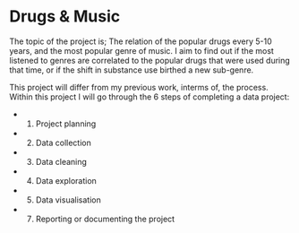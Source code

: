 # Drugs & Music

The topic of the project is; The relation of the popular drugs every 5-10 years, and the most popular genre of music.
I aim to find out if the most listened to genres are correlated to the popular drugs that were used during that time, or if the shift in substance use birthed a new sub-genre. 

This project will differ from my previous work, interms of, the process. 
Within this project I will go through the 6 steps of completing a data project:
- 1) Project planning
- 2) Data collection
- 3) Data cleaning
- 4) Data exploration
- 5) Data visualisation 
- 7) Reporting or documenting the project 
